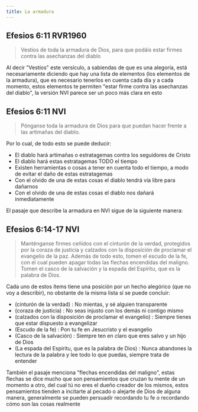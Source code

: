 ```yaml
---
title: La armadura 
---
```


## Efesios 6:11 RVR1960 

> Vestios de toda la armadura de Dios, para que podáis estar firmes contra las asechanzas del diablo

Al decir "Vestíos" este versículo, a sabiendas de que es una alegoría, está necesariamente diciendo que hay una lista de elementos (los elementos de la armadura), que es necesario tenerlos en cuenta cada día y a cada momento, estos elementos te permiten "estar firme contra las asechanzas del diablo", la versión NVI parece ser un poco más clara en esto

## Efesios 6:11 NVI

> Pónganse toda la armadura de Dios para que puedan hacer frente a las artimañas del diablo.

Por lo cual, de todo esto se puede deducir:

- El diablo hará artimañas o estratagemas contra los seguidores de Cristo
- El diablo hará estas estratagemas TODO el tiempo
- Existen herramientas o cosas a tener en cuenta todo el tiempo, a modo de evitar el daño de estas estratagemas
- Con el olvido de una de estas cosas el diablo tendrá vía libre para dañarnos
- Con el olvido de una de estas cosas el diablo nos dañará inmediatamente

El pasaje que describe la armadura en NVI sigue de la siguiente manera:

## Efesios 6:14-17 NVI

> Manténganse firmes ceñidos con el cinturón de la verdad, protegidos por la coraza de justicia y calzados con la disposición de proclamar el evangelio de la paz. Además de todo esto, tomen el escudo de la fe, con el cual pueden apagar todas las flechas encendidas del maligno. Tomen el casco de la salvación y la espada del Espíritu, que es la palabra de Dios.

Cada uno de estos ítems tiene una posición por un hecho alegórico (que no voy a describir), no obstante de la misma lista sí se puede concluir:

- (cinturón de la verdad) : No mientas, y sé alguien transparente
- (coraza de justicia) : No seas injusto con los demás ni contigo mismo
- (calzados con la disposición de proclamar el evangelio) : Siempre tienes que estar dispuesto a evangelizar
- (Escudo de la fe) : Pon tu fe en Jesucristo y el evangelio
- (Casco de la salvación) : Siempre ten en claro que eres salvo y un hijo de Dios 
- (La espada del Espíritu, que es la palabra de Dios) : Nunca abandones la lectura de la palabra y lee todo lo que puedas, siempre trata de entender

También el pasaje menciona "flechas encendidas del maligno", estas flechas se dice mucho que son pensamientos que cruzan tu mente de un momento a otro, del cual tú no eres el dueño creador de los mismos, estos pensamientos tienden a incitarte al pecado o alejarte de Dios de alguna manera, generalmente se pueden persuadir recordando tu fe o recordando cómo son las cosas realmente 
